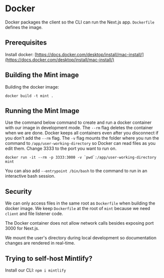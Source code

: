 # Docker

Docker packages the client so the CLI can run the Next.js app. `Dockerfile` defines the image.

## Prerequisites

Install docker: [https://docs.docker.com/desktop/install/mac-install/](https://docs.docker.com/desktop/install/mac-install/)

## Building the Mint image

Building the docker image:

`docker build -t mint .`

## Running the Mint Image

Use the command below command to create and run a docker container with our image in development mode. The `--rm` flag deletes the container when we are done. Docker keeps all containers even after you disconnect if you don't add the `--rm` flag. The `-v` flag mounts the folder where you run the command to `/app/user-working-directory` so Docker can read files as you edit them. Change 3333 to the port you want to run on.

`` docker run -it --rm -p 3333:3000 -v `pwd`:/app/user-working-directory mint ``

You can also add `--entrypoint /bin/bash` to the command to run in an interactive bash session.

## Security

We can only access files in the same root as `Dockerfile` when building the docker image. We keep `Dockerfile` at the root of `mint` because we need `client` and file listener code.

The Docker container does not allow network calls besides exposing port 3000 for Next.js.

We mount the user's directory during local development so documentation changes are rendered in real-time.

## Trying to self-host Mintlify?

Install our CLI: `npm i mintlify`
